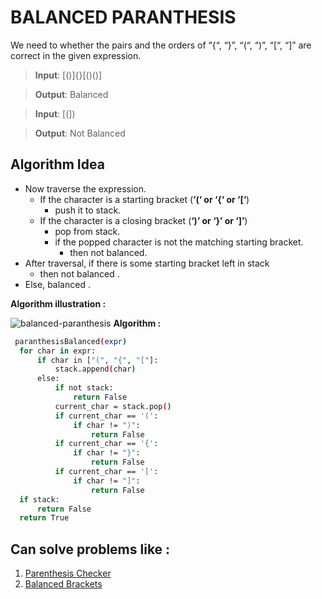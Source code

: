# BALANCED PARANTHESIS

We need to whether the pairs and the orders of “{“, “}”, “(“, “)”, “[“, “]” are correct in the given expression.
 
 
 >**Input**:  [()]{}[()()]
 
 >**Output**: Balanced
 
 >**Input**:  [(])
 
 >**Output**: Not Balanced
 

## Algorithm Idea

-   Now traverse the expression.
    -  If the character is a starting bracket (**‘(‘ or ‘{‘ or ‘[‘**) 
	    -  	push it to stack.
    -  If the character is a closing bracket (**‘)’ or ‘}’ or ‘]’**) 
	    -   pop from stack.
	    -  if the popped character is not the matching starting bracket.
		    - then not balanced.
-   After traversal, if there is some starting bracket left in stack
	- then not balanced .
-  Else, balanced .
 
**Algorithm illustration :**

![balanced-paranthesis](https://media.geeksforgeeks.org/wp-content/cdn-uploads/20190626134001/ForBalancedParanthesisInanExoression1.png)
**Algorithm :**

  ```sh
   paranthesisBalanced(expr)  
    for char in expr: 
        if char in ["(", "{", "["]: 
            stack.append(char) 
        else:  
            if not stack: 
                return False
            current_char = stack.pop() 
            if current_char == '(': 
                if char != ")": 
                    return False
            if current_char == '{': 
                if char != "}": 
                    return False
            if current_char == '[': 
                if char != "]": 
                    return False
    if stack: 
        return False
    return True
```

## Can solve problems like :

 1. [Parenthesis Checker](https://practice.geeksforgeeks.org/problems/parenthesis-checker/0)
 2. [Balanced Brackets](https://www.hackerrank.com/challenges/balanced-brackets/problem)

